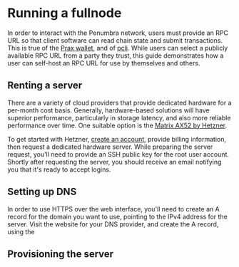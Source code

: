 # Running a fullnode

In order to interact with the Penumbra network, users must provide an RPC URL
so that client software can read chain state and submit transactions.
This is true of the [Prax wallet], and of [pcli]. While users can select a publicly available
RPC URL from a party they trust, this guide demonstrates how a user can self-host
an RPC URL for use by themselves and others.

## Renting a server

There are a variety of cloud providers that provide dedicated hardware for a per-month cost basis.
Generally, hardware-based solutions will have superior performance, particularly in storage latency,
and also more reliable performance over time. One suitable option is the
[Matrix AX52 by Hetzner](https://www.hetzner.com/dedicated-rootserver/ax52/).

To get started with Hetzner, [create an account](https://accounts.hetzner.com/signUp), provide billing information,
then request a dedicated hardware server. While preparing the server request,
you'll need to provide an SSH public key for the root user account. Shortly after requesting the server, you should
receive an email notifying you that it's ready to accept logins.

## Setting up DNS

In order to use HTTPS over the web interface, you'll need to create an A record for the domain you want to use,
pointing to the IPv4 address for the server. Visit the website for your DNS provider, and create the A record,
using the 

## Provisioning the server


[pcli]: ../pcli.md
[Prax wallet]: https://chromewebstore.google.com/detail/prax-wallet/lkpmkhpnhknhmibgnmmhdhgdilepfghe
